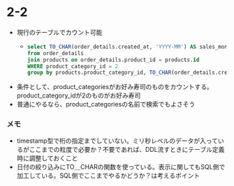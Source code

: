 # 2-2
- 現行のテーブルでカウント可能
  - ```sql
    select TO_CHAR(order_details.created_at, 'YYYY-MM') AS sales_month ,sum(quantity) as total
    from order_details
    join products on order_details.product_id = products.id
    WHERE product_category_id = 2
    group by products.product_category_id, TO_CHAR(order_details.created_at, 'YYYY-MM');
    ``` 
- 条件として、product_categoriesがお好み寿司のものをカウントする。product_category_idが2のものがお好み寿司 
- 普通にやるなら、product_categoriesの名前で検索でもよさそう

### メモ
- timestamp型で桁の指定までしていない。ミリ秒レベルのデータが入っているがここまでの粒度で必要か？不要であれば、DDL流すときにテーブル定義時に調整しておくこと
- 日付の絞り込みにTO＿CHARの関数を使っている。表示に関してもSQL側で加工している。SQL側でここまでやるかどうか？は考えるポイント